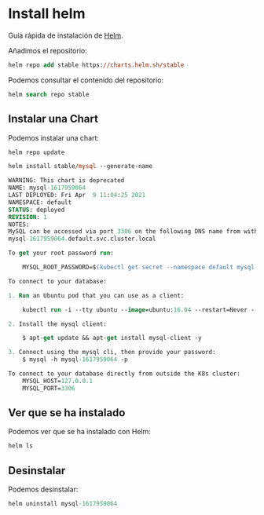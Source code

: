 # Install helm

Guía rápida de instalación de [Helm](https://helm.sh/docs/intro/quickstart/).

Añadimos el repositorio:

```ps
helm repo add stable https://charts.helm.sh/stable
```

Podemos consultar el contenido del repositorio:

```ps
helm search repo stable
```

## Instalar una Chart

Podemos instalar una chart:

```ps
helm repo update

helm install stable/mysql --generate-name

WARNING: This chart is deprecated
NAME: mysql-1617959064
LAST DEPLOYED: Fri Apr  9 11:04:25 2021
NAMESPACE: default
STATUS: deployed
REVISION: 1
NOTES:
MySQL can be accessed via port 3306 on the following DNS name from within your cluster:
mysql-1617959064.default.svc.cluster.local

To get your root password run:

    MYSQL_ROOT_PASSWORD=$(kubectl get secret --namespace default mysql-1617959064 -o jsonpath="{.data.mysql-root-password}" | base64 --decode; echo)

To connect to your database:

1. Run an Ubuntu pod that you can use as a client:

    kubectl run -i --tty ubuntu --image=ubuntu:16.04 --restart=Never -- bash -il

2. Install the mysql client:

    $ apt-get update && apt-get install mysql-client -y

3. Connect using the mysql cli, then provide your password:
    $ mysql -h mysql-1617959064 -p

To connect to your database directly from outside the K8s cluster:
    MYSQL_HOST=127.0.0.1
    MYSQL_PORT=3306
```

## Ver que se ha instalado

Podemos ver que se ha instalado con Helm:

```ps
helm ls
```

## Desinstalar

Podemos desinstalar:

```ps
helm uninstall mysql-1617959064
```
